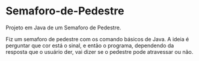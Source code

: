 # Semaforo-de-Pedestre
Projeto em Java de um Semaforo de Pedestre.

Fiz um semaforo de pedestre com os comando básicos de Java. 
A ideia é perguntar que cor está o sinal, e então o programa, dependendo da resposta que o usuário der,  vai dizer se o pedestre pode atravessar ou não. 

